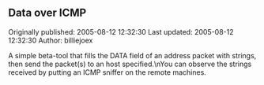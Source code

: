## Data over ICMP 
Originally published: 2005-08-12 12:32:30 
Last updated: 2005-08-12 12:32:30 
Author: billiejoex  
 
A simple beta-tool that fills the DATA field of an address packet with strings, then send the packet(s) to an host specified.\nYou can observe the strings received by putting an ICMP sniffer on the remote machines.